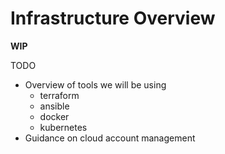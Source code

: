 # Infrastructure Overview 

**WIP**

TODO

- Overview of tools we will be using 
    - terraform 
    - ansible
    - docker 
    - kubernetes
- Guidance on cloud account management 
